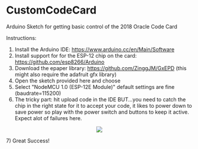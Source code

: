 # CustomCodeCard
Arduino Sketch for getting basic control of the 2018 Oracle Code Card

Instructions:
1) Install the Arduino IDE: https://www.arduino.cc/en/Main/Software
2) Install support for for the ESP-12 chip on the card: https://github.com/esp8266/Arduino
3) Download the epaper library: https://github.com/ZinggJM/GxEPD (this might also require the adafruit gfx library)
4) Open the sketch provided here and choose
5) Select "NodeMCU 1.0 (ESP-12E Module)" default settings are fine (baudrate=115200)
6) The tricky part: hit upload code in the IDE BUT...you need to catch the chip in the right state for it to accept your code, it likes to power down to save power so play with the power switch and buttons to keep it active. Expect alot of failures here.
<p align="center">
  <img src="https://i.imgur.com/GfozTlD.jpg">
</p>
7) Great Success!
